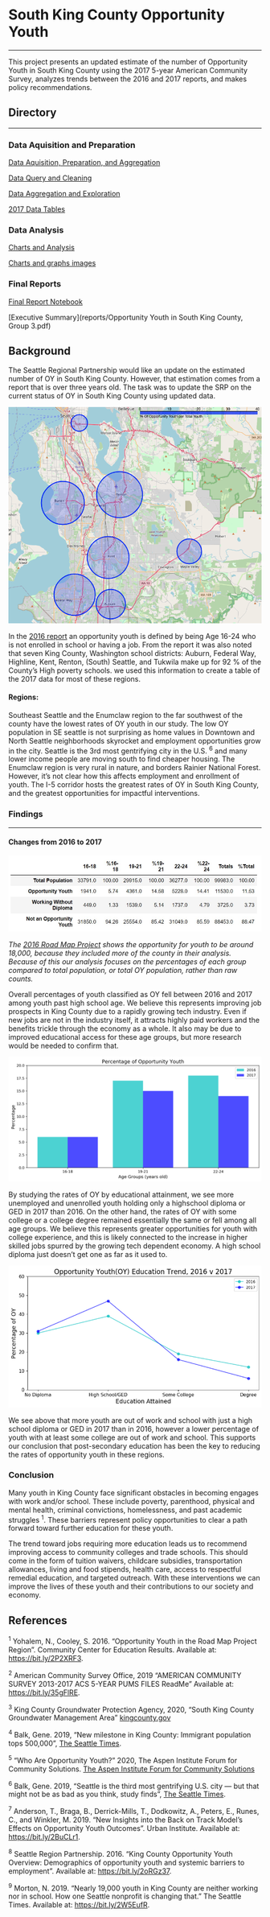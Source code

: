 # South King County Opportunity Youth

---

This project presents an updated estimate of the number of Opportunity Youth in South King County using the 2017 5-year American Community Survey, analyzes trends between the 2016 and 2017 reports, and makes policy recommendations.

## Directory 

---

### Data Aquisition and Preparation

[Data Aquisition, Preparation, and Aggregation](notebooks/exploratory/)

[Data Query and Cleaning](notebooks/exploratory/data_preparation.ipynb)

[Data Aggregation and Exploration](notebooks/exploratory/data_aggreation.ipynb)

[2017 Data Tables](notebooks/exploratory/tables)

### Data Analysis

[Charts and Analysis](notebooks/exploratory/comparison_charts_final.ipynb)

[Charts and graphs images](/reports/figures/)

### Final Reports

[Final Report Notebook](notebooks/report/FinalNotebook.ipynb)

[Executive Summary](reports/Opportunity Youth in South King County, Group 3.pdf)

## Background
The Seattle Regional Partnership would like an update on the estimated number of OY in South King County. However, that estimation comes from a report that is over three years old. The task was to update the SRP on the current status of OY in South King County using updated data.

![Map of South King County](notebooks/report/Figures/opportunity_youth_map.png)

In the [2016 report](https://roadmapproject.org/wp-content/uploads/2018/09/Opportunity-Youth-2016-Data-Brief-v2.pdf) an opportunity youth is defined by being Age 16-24 who is not enrolled in school or having a job. From the report it was also noted that seven King County, Washington school districts: Auburn, Federal Way, Highline, Kent, Renton, (South) Seattle, and Tukwila make up for 92 % of the County’s High poverty schools. we used this information to create a table of the 2017 data for most of these regions. 


#### Regions:

Southeast Seattle and the Enumclaw region to the far southwest of the county have the lowest rates of OY youth in our study. The low OY population in SE seattle is not surprising as home values in Downtown and North Seattle neighborhoods skyrocket and employment opportunities grow in the city.  Seattle is the 3rd most gentrifying city in the U.S. <sup>6</sup> and many lower income people are moving south to find cheaper housing.  The Enumclaw region is very rural in nature, and borders Rainier National Forest.  However, it’s not clear how this affects employment and enrollment of youth.  The I-5 corridor hosts the greatest rates of OY in South King County, and the greatest opportunities for impactful interventions.

### Findings

---

#### Changes from 2016 to 2017

![total population of youth](reports/figures/total_popuation.jpg)

*The [2016 Road Map Project](https://roadmapproject.org/wp-content/uploads/2018/09/Opportunity-Youth-2016-Data-Brief-v2.pdf#page=4) shows the opportunity for youth to be around 18,000, because they included more of the county in their analysis. Because of this our analysis focuses on the percentages of each group compared to total population, or total OY population, rather than raw counts.*

Overall percentages of youth classified as OY fell between 2016 and 2017 among youth past high school age.  We believe this represents improving job prospects in King County due to a rapidly growing tech industry.  Even if new jobs are not in the industry itself, it attracts highly paid workers and the benefits trickle through the economy as a whole.  It also may be due to improved educational access for these age groups, but more research would be needed to confirm that.

![Total Opportunity Youth](reports/figures/OY_total_2016_2017.png)

By studying the rates of OY by educational attainment, we see more unemployed and unenrolled youth holding only a highschool diploma or GED in 2017 than 2016.  On the other hand, the rates of OY with some college or a college degree remained essentially the same or fell among all age groups.  We believe this represents greater opportunities for youth with college experience, and this is likely connected to the increase in higher skilled jobs spurred by the growing tech dependent economy.  A high school diploma just doesn’t get one as far as it used to.

![OY by education level](reports/figures/OY_ed_trend_20162017.png)

We see above that more youth are out of work and school with just a high school diploma or GED in 2017 than in 2016, however a lower percentage of youth with at least some college are out of work and school.  This supports our conclusion that post-secondary education has been the key to reducing the rates of opportunity youth in these regions. 

### Conclusion

Many youth in King County face significant obstacles in becoming engages with work and/or school.  These include poverty, parenthood, physical and mental health, criminal convictions, homelessness, and past academic struggles <sup>1</sup>.  These barriers represent policy opportunities to clear a path forward toward further education for these youth.

The trend toward jobs requiring more education leads us to recommend improving access to community colleges and trade schools.  This should come in the form of tuition waivers, childcare subsidies, transportation allowances, living and food stipends, health care, access to respectful remedial education, and targeted outreach.  With these interventions we can improve the lives of these youth and their contributions to our society and economy.

## References

<sup>1</sup> Yohalem, N., Cooley, S. 2016. “Opportunity Youth in the Road Map Project Region”. Community Center for Education Results. Available at: https://bit.ly/2P2XRF3.

<sup>2</sup> American Community Survey Office, 2019 “AMERICAN COMMUNITY SURVEY 2013-2017 ACS 5-YEAR PUMS FILES ReadMe”  Available at: https://bit.ly/35gFlRE.

<sup>3</sup> King County Groundwater Protection Agency, 2020, “South King County Groundwater Management Area” [kingcounty.gov](https://www.kingcounty.gov/services/environment/water-and-land/groundwater/management-areas/south-king-county-gwma.aspx)

<sup>4</sup> Balk, Gene.  2019, “New milestone in King County: Immigrant population tops 500,000”, [The Seattle Times](https://www.seattletimes.com/seattle-news/data/new-milestone-in-king-county-immigrant-population-tops-500000/).

<sup>5</sup> “Who Are Opportunity Youth?” 2020, The Aspen Institute Forum for Community Solutions. [The Aspen Institute Forum for Community Solutions](https://aspencommunitysolutions.org/who-are-opportunity-youth/#:~:text=There%20are%20currently%204.6%20million,group%20in%20the%20United%20States.)

<sup>6</sup> Balk, Gene. 2019, “Seattle is the third most gentrifying U.S. city — but that might not be as bad as you think, study finds”, [The Seattle Times](https://www.seattletimes.com/seattle-news/data/seattle-ranks-near-top-for-gentrification-but-that-might-not-be-as-bad-as-you-think-study-finds/#:~:text=worsening%20air%20quality-,Seattle%20is%20the%20third%20most%20gentrifying%20U.S.%20city%20%E2%80%94%20but%20that,as%20you%20think%2C%20study%20finds&text=But%20there's%20a%20detrimental%20side,pushed%20out%20of%20the%20neighborhood.).

<sup>7</sup> Anderson, T., Braga, B., Derrick-Mills, T., Dodkowitz, A., Peters, E., Runes, C., and Winkler, M. 2019. “New Insights into the Back on Track Model’s Effects on Opportunity Youth Outcomes”. Urban Institute. Available at: https://bit.ly/2BuCLr1.

<sup>8</sup> Seattle Region Partnership. 2016. “King County Opportunity Youth Overview: Demographics of opportunity youth and systemic barriers to employment”. Available at: https://bit.ly/2oRGz37.

<sup>9</sup> Morton, N. 2019. “Nearly 19,000 youth in King County are neither working nor in school. How one Seattle nonprofit is changing that.” The Seattle Times. Available at: https://bit.ly/2W5EufR.
